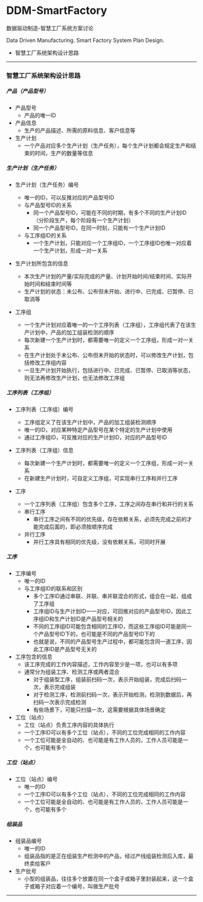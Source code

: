 # DDM-SmartFactory 

数据驱动制造-智慧工厂系统方案讨论

Data Driven Manufacturing. Smart Factory System Plan Design. 

- 智慧工厂系统架构设计思路

---

### 智慧工厂系统架构设计思路

##### 产品（产品型号）

- 产品型号
   * 产品的唯一ID
- 产品信息
   * 生产的产品描述、所需的原料信息、客户信息等
- 生产计划
   * 一个产品对应多个生产计划（生产任务），每个生产计划都会规定生产和结束的时间，生产的数量等信息

##### 生产计划（生产任务）

- 生产计划（生产任务）编号
   * 唯一的ID，可以反推对应的产品型号ID
   * 与产品型号ID的关系
      + 同一个产品型号ID，可能在不同的时期，有多个不同的生产计划ID（分阶段生产，每个阶段有一个生产计划）
      + 同一个产品型号ID，在同一时刻，只能有一个生产计划ID
   * 与工序组ID的关系
      + 一个生产计划，只能对应一个工序组ID，一个工序组ID也唯一对应着一个生产计划，形成一对一关系

- 生产计划所包含的信息
   * 本次生产计划的产量/实际完成的产量、计划开始时间/结束时间、实际开始时间和结束时间等
   * 生产计划的状态：未公布、公布但未开始、进行中、已完成、已暂停、已取消等

- 工序组
   * 一个生产计划对应着唯一的一个工序列表（工序组），工序组代表了在该生产计划中，产品的加工组装检测的顺序
   * 每次新建一个生产计划时，都需要唯一的定义一个工序组，形成一对一关系
   * 在生产计划处于未公布、公布但未开始的状态时，可以修改生产计划，包括修改工序组内容
   * 一旦生产计划开始执行，包括进行中、已完成、已暂停、已取消等状态，则无法再修改生产计划，也无法修改工序组

##### 工序列表（工序组）

- 工序列表（工序组）编号
   * 工序组定义了在该生产计划中，产品的加工组装检测顺序
   * 唯一的ID，对应某种特定产品型号在某个特定的生产计划中使用
   * 通过工序组ID，可反推对应的生产计划ID，对应的产品型号ID
   
- 工序列表（工序组）信息
   * 每次新建一个生产计划时，都需要唯一的定义一个工序组，形成一对一关系
   * 在新建生产计划时，可自定义工序组，可实现串行工序和并行工序
- 工序
   * 一个工序列表（工序组）包含多个工序，工序之间存在串行和并行的关系
   * 串行工序
      + 串行工序之间有不同的优先级，存在依赖关系，必须先完成之前的才能完成后面的，即必须按顺序完成
   * 并行工序
      + 并行工序具有相同的优先级，没有依赖关系，可同时开展

##### 工序

- 工序编号
   * 唯一的ID
   * 与工序组ID的联系和区别
      + 多个工序ID通过串联、并联、串并联混合的形式，组合在一起，组成了工序组
      + 工序组ID与生产计划ID一一对应，可回推对应的产品型号ID，因此工序组ID和生产计划ID是产品型号相关的
      + 不同的工序组ID可能包含相同的工序ID，而这些工序组ID可能是同一个产品型号ID下的，也可能是不同的产品型号ID下的
      + 也就是说，不同的产品型号生产过程中，都可能包含同一道工序，因此工序ID是产品型号无关的
- 工序包含的信息
   * 该工序完成的工作内容描述，工作内容至少是一项，也可以有多项
   * 通常分为组装工序、检测工序或两者混合
      + 对于组装型工序，组装前扫码一次，表示开始组装，完成后扫码一次，表示完成组装
      + 对于检测工序，检测前扫码一次，表示开始检测，检测到数据后，再扫码一次表示完成检测
      + 有些场景下，可能只扫描一次，这需要根据具体场景确定
- 工位（站点）
   * 工位（站点）负责工序内容的具体执行
   * 一个工序ID可以有多个工位（站点），不同的工位完成相同的工作内容
   * 一个工位可能是全自动的、也可能是有工作人员的，工作人员可能是一个，也可能有多个
   
##### 工位（站点）
- 工位（站点）编号
   * 唯一的ID
   * 一个工序ID可以有多个工位（站点），不同的工位完成相同的工作内容
   * 一个工位可能是全自动的、也可能是有工作人员的，工作人员可能是一个，也可能有多个

##### 组装品
- 组装品编号
   * 唯一的ID
   * 组装品指的是正在组装生产检测中的产品，经过产线组装检测后入库，最终卖给客户
- 生产批号
   * 小型的组装品，往往多个放置在同一个盒子或箱子里封装起来，这一个盒子或箱子对应着一个编号，叫做生产批号


---

      
      
      
      






